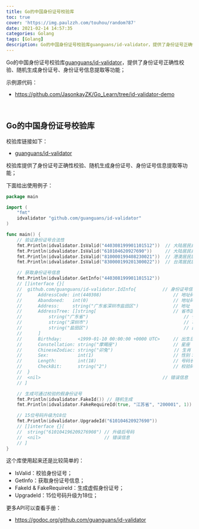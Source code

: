 ```yaml
---
title: Go的中国身份证号校验库
toc: true
cover: 'https://img.paulzzh.com/touhou/random?87'
date: 2021-02-14 14:57:35
categories: Golang
tags: [Golang]
description: Go的中国身份证号校验库guanguans/id-validator，提供了身份证号正确性校验、随机生成身份证号、身份证号信息提取等功能；
---
```


Go的中国身份证号校验库[guanguans/id-validator](https://github.com/guanguans/id-validator)，提供了身份证号正确性校验、随机生成身份证号、身份证号信息提取等功能；

示例源代码：

-   https://github.com/JasonkayZK/Go_Learn/tree/id-validator-demo

<br/>

<!--more-->

## **Go的中国身份证号校验库**

校验库链接如下：

-   [guanguans/id-validator](https://github.com/guanguans/id-validator)

校验库提供了身份证号正确性校验、随机生成身份证号、身份证号信息提取等功能；

下面给出使用例子：

```go
package main

import (
	"fmt"
	idvalidator "github.com/guanguans/id-validator"
)

func main() {
	// 验证身份证号合法性
	fmt.Println(idvalidator.IsValid("440308199901101512"))  // 大陆居民身份证18位
	fmt.Println(idvalidator.IsValid("610104620927690"))     // 大陆居民身份证15位
	fmt.Println(idvalidator.IsValid("810000199408230021"))  // 港澳居民居住证18位
	fmt.Println(idvalidator.IsValid("830000199201300022"))  // 台湾居民居住证18位

	// 获取身份证号信息
	fmt.Println(idvalidator.GetInfo("440308199901101512"))
	// []interface {}[
	// 	github.com/guanguans/id-validator.IdInfo{          // 身份证号信息
	// 		AddressCode: int(440308)                           // 地址码
	// 		Abandoned:   int(0)                                // 地址码是否废弃：1为废弃的，0为正在使用的
	// 		Address:     string("广东省深圳市盐田区")             // 地址
	// 		AddressTree: []string[                             // 省市区三级列表
	//			string("广东省")                                    // 省
	//			string("深圳市")                                    // 市
	//			string("盐田区")                                    // 区
	//		]
	// 		Birthday:      <1999-01-10 00:00:00 +0000 UTC>     // 出生日期
	// 		Constellation: string("摩羯座")                     // 星座
	// 		ChineseZodiac: string("卯兔")                       // 生肖
	// 		Sex:           int(1)                              // 性别：1为男性，0为女性
	// 		Length:        int(18)                             // 号码长度
	// 		CheckBit:      string("2")                         // 校验码
	// 	}
	// 	<nil>                                              // 错误信息
	// ]

	// 生成可通过校验的假身份证号
	fmt.Println(idvalidator.FakeId()) // 随机生成
	fmt.Println(idvalidator.FakeRequireId(true, "江苏省", "200001", 1)) // 生成出生于2000年1月江苏省的男性居民身份证

	// 15位号码升级为18位
	fmt.Println(idvalidator.UpgradeId("610104620927690"))
	// []interface {}[
	// 	string("610104196209276908") // 升级后号码
	// 	<nil>                        // 错误信息
	// ]
}
```

这个库使用起来还是比较简单的：

-   IsValid：校验身份证号；
-   GetInfo：获取身份证号信息；
-   FakeId & FakeRequireId：生成虚假身份证号；
-   UpgradeId：15位号码升级为18位；

更多API可以查看手册：

-   https://godoc.org/github.com/guanguans/id-validator

<br/>